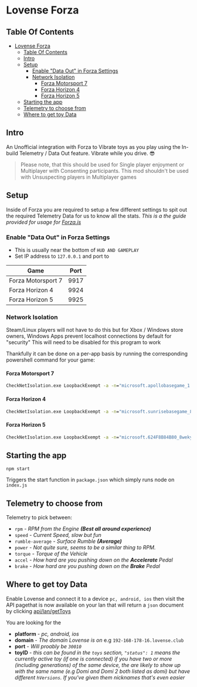 # Lovense Forza #

## Table Of Contents ##

- [Lovense Forza](#lovense-forza)
  - [Table Of Contents](#table-of-contents)
  - [Intro](#intro)
  - [Setup](#setup)
    - [Enable "Data Out" in Forza Settings](#enable-data-out-in-forza-settings)
    - [Network Isolation](#network-isolation)
      - [Forza Motorsport 7](#forza-motorsport-7)
      - [Forza Horizon 4](#forza-horizon-4)
      - [Forza Horizon 5](#forza-horizon-5)
  - [Starting the app](#starting-the-app)
  - [Telemetry to choose from](#telemetry-to-choose-from)
  - [Where to get toy Data](#where-to-get-toy-data)

## Intro ##

An Unofficial integration with Forza to Vibrate toys as you play using the In-build Telemetry / Data Out feature. Vibrate while you drive. 😎

> Please note, that this should be used for Single player enjoyment or Multiplayer with Consenting participants. This mod shouldn't be used with Unsuspecting players in Multiplayer games

## Setup ##

Inside of Forza you are required to setup a few different settings to spit out the required Telemetry Data for us to know all the stats. *This is a the guide provided for usage for [Forza.js](https://github.com/MatthewCash/forza.js#usage)*

### Enable "Data Out" in Forza Settings ###

- This is usually near the bottom of `HUD AND GAMEPLAY`
- Set IP address to `127.0.0.1` and port to

| Game               | Port |
| ------------------ | ---- |
| Forza Motorsport 7 | 9917 |
| Forza Horizon 4    | 9924 |
| Forza Horizon 5    | 9925 |

### Network Isolation ###

Steam/Linux players will not have to do this but for Xbox / Windows store owners, Windows Apps prevent localhost connections by default for "security" This will need to be disabled for this program to work

Thankfully it can be done on a per-app basis by running the corresponding powershell command for your game:

#### Forza Motorsport 7 ####

```cmd
CheckNetIsolation.exe LoopbackExempt -a -n="microsoft.apollobasegame_1.174.4791.2_x64__8wekyb3d8bbwe"
```

#### Forza Horizon 4 ####

```cmd
CheckNetIsolation.exe LoopbackExempt -a -n="microsoft.sunrisebasegame_8wekyb3d8bbwe"
```

#### Forza Horizon 5 ####

```cmd
CheckNetIsolation.exe LoopbackExempt -a -n="microsoft.624F8B84B80_8wekyb3d8bbwe"
```

## Starting the app ##

`npm start`

Triggers the start function in `package.json` which simply runs node on `index.js`

## Telemetry to choose from ##

Telemetry to pick between:

- `rpm`            *- RPM from the Engine **(Best all around experience)***
- `speed`          *- Current Speed, slow but fun*
- `rumble-average` *- Surface Rumble **(Average)***
- `power`          *- Not quite sure, seems to be a similar thing to RPM.*
- `torque`         *- Torque of the Vehicle*
- `accel`          *- How hard are you pushing down on the **Accelerate** Pedal*
- `brake`          *- How hard are you pushing down on the **Brake** Pedal*

## Where to get toy Data ##

Enable Lovense and connect it to a device `pc, android, ios` then visit the API pagethat is now available on your lan that will return a `json` document by clicking [api/lan/getToys](https://api.lovense.com/api/lan/getToys)

You are looking for the

- **platform** - *pc, android, ios*
- **domain** - *The domain Lovense is on* e.g `192-168-178-16.lovense.club`
- **port** - *Will proably be `30010`*
- **toyID** - *this can be found in the `toys` section, `"status": 1` means the currently active toy (if one is connected) if you have two or more (including generations) of the same device, the are likely to show up with the same name (e.g Domi and Domi 2 both listed as domi) but have different `hVersions`. If you've given them nicknames that's even easier*
